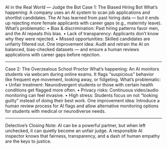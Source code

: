AI in the Real World — Judge the Bot
Case 1: The Biased Hiring Bot
What’s happening:
A company uses an AI system to scan job applications and shortlist candidates. The AI has learned from past hiring data — but it ends up rejecting more female applicants with career gaps (e.g., maternity leave).
What’s problematic:
•	Bias & discrimination: Past hiring patterns favor men, and the AI repeats this bias.
•	Lack of transparency: Applicants don’t know why they were rejected.
•	Missed opportunities: Skilled candidates are unfairly filtered out.
One improvement idea:
Audit and retrain the AI on balanced, bias-checked datasets — and ensure a human reviews applications with career gaps before rejection.
________________________________________
Case 2: The Overzealous School Proctor
What’s happening:
An AI monitors students via webcam during online exams. It flags “suspicious” behavior like frequent eye movement, looking away, or fidgeting.
What’s problematic:
•	Unfair treatment: Neurodivergent students or those with certain health conditions get flagged more often.
•	Privacy risks: Continuous video/audio monitoring can feel invasive.
•	High stress: Students focus on not “looking guilty” instead of doing their best work.
One improvement idea:
Introduce a human review process for AI flags and allow alternative monitoring options for students with medical or neurodiverse needs.
________________________________________
 Detective’s Closing Note:
AI can be a powerful partner, but when left unchecked, it can quietly become an unfair judge. A responsible AI inspector knows that fairness, transparency, and a dash of human empathy are the keys to justice.

